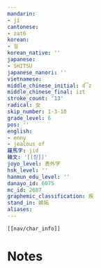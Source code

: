 ```yaml
---
mandarin:
- jí
cantonese:
- zat6
korean:
- 질
korean_native: ''
japanese:
- SHITSU
japanese_nanori: ''
vietnamese:
middle_chinese_initial: d͡z
middle_chinese_final: iɪt
stroke_count: '13'
radical: 女
skip_number: 1-3-10
grade_level: 6
pos: ''
english:
- enny
- jealous of
羅馬字: jid
韓文: '[[짇]]'
joyo_level: 表外字
hsk_level: ''
hanmun_edu_level: ''
danayo_id: 6075
mc_id: 2687
graphemic_classification: 疾
stand_in: 嫉妬
aliases:
---
```

```meta-bind-embed
[[nav/char_info]]
```

# Notes
